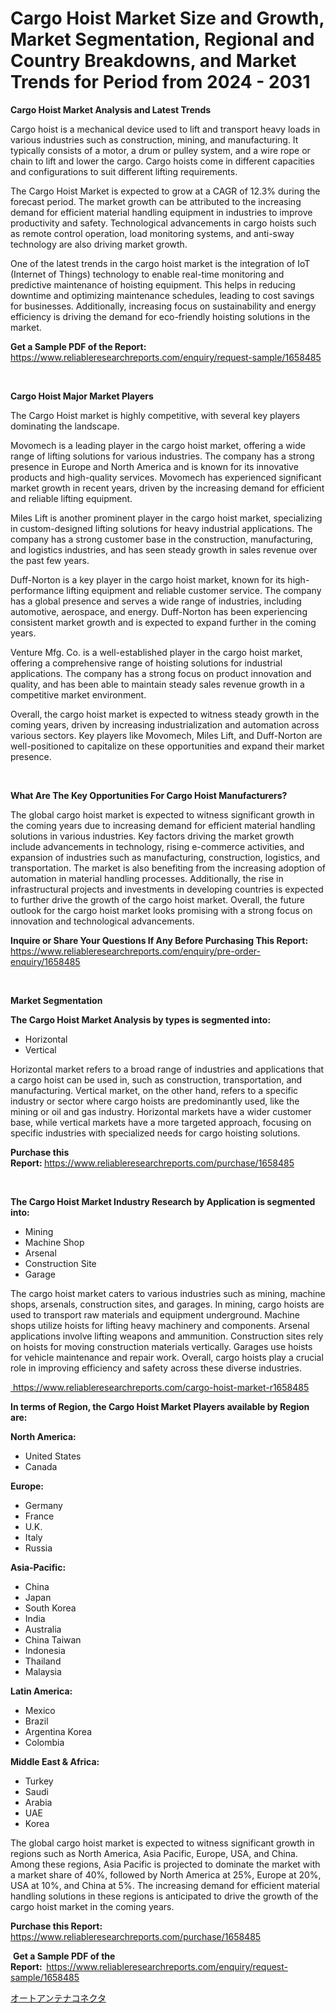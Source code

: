 <p><h1>Cargo Hoist Market Size and Growth, Market Segmentation, Regional and Country Breakdowns, and Market Trends for Period from 2024 -  2031</h1></p><p><strong>Cargo Hoist Market Analysis and Latest Trends</strong></p>
<p><p>Cargo hoist is a mechanical device used to lift and transport heavy loads in various industries such as construction, mining, and manufacturing. It typically consists of a motor, a drum or pulley system, and a wire rope or chain to lift and lower the cargo. Cargo hoists come in different capacities and configurations to suit different lifting requirements.</p><p>The Cargo Hoist Market is expected to grow at a CAGR of 12.3% during the forecast period. The market growth can be attributed to the increasing demand for efficient material handling equipment in industries to improve productivity and safety. Technological advancements in cargo hoists such as remote control operation, load monitoring systems, and anti-sway technology are also driving market growth.</p><p>One of the latest trends in the cargo hoist market is the integration of IoT (Internet of Things) technology to enable real-time monitoring and predictive maintenance of hoisting equipment. This helps in reducing downtime and optimizing maintenance schedules, leading to cost savings for businesses. Additionally, increasing focus on sustainability and energy efficiency is driving the demand for eco-friendly hoisting solutions in the market.</p></p>
<p><strong>Get a Sample PDF of the Report:&nbsp;</strong> <a href="https://www.reliableresearchreports.com/enquiry/request-sample/1658485">https://www.reliableresearchreports.com/enquiry/request-sample/1658485</a></p>
<p>&nbsp;</p>
<p><strong>Cargo Hoist Major Market Players</strong></p>
<p><p>The Cargo Hoist market is highly competitive, with several key players dominating the landscape. </p><p>Movomech is a leading player in the cargo hoist market, offering a wide range of lifting solutions for various industries. The company has a strong presence in Europe and North America and is known for its innovative products and high-quality services. Movomech has experienced significant market growth in recent years, driven by the increasing demand for efficient and reliable lifting equipment.</p><p>Miles Lift is another prominent player in the cargo hoist market, specializing in custom-designed lifting solutions for heavy industrial applications. The company has a strong customer base in the construction, manufacturing, and logistics industries, and has seen steady growth in sales revenue over the past few years.</p><p>Duff-Norton is a key player in the cargo hoist market, known for its high-performance lifting equipment and reliable customer service. The company has a global presence and serves a wide range of industries, including automotive, aerospace, and energy. Duff-Norton has been experiencing consistent market growth and is expected to expand further in the coming years.</p><p>Venture Mfg. Co. is a well-established player in the cargo hoist market, offering a comprehensive range of hoisting solutions for industrial applications. The company has a strong focus on product innovation and quality, and has been able to maintain steady sales revenue growth in a competitive market environment.</p><p>Overall, the cargo hoist market is expected to witness steady growth in the coming years, driven by increasing industrialization and automation across various sectors. Key players like Movomech, Miles Lift, and Duff-Norton are well-positioned to capitalize on these opportunities and expand their market presence.</p></p>
<p>&nbsp;</p>
<p><strong>What Are The Key Opportunities For Cargo Hoist Manufacturers?</strong></p>
<p><p>The global cargo hoist market is expected to witness significant growth in the coming years due to increasing demand for efficient material handling solutions in various industries. Key factors driving the market growth include advancements in technology, rising e-commerce activities, and expansion of industries such as manufacturing, construction, logistics, and transportation. The market is also benefiting from the increasing adoption of automation in material handling processes. Additionally, the rise in infrastructural projects and investments in developing countries is expected to further drive the growth of the cargo hoist market. Overall, the future outlook for the cargo hoist market looks promising with a strong focus on innovation and technological advancements.</p></p>
<p><strong>Inquire or Share Your Questions If Any Before Purchasing This Report:</strong> <a href="https://www.reliableresearchreports.com/enquiry/pre-order-enquiry/1658485">https://www.reliableresearchreports.com/enquiry/pre-order-enquiry/1658485</a></p>
<p>&nbsp;</p>
<p><strong>Market Segmentation</strong></p>
<p><strong>The Cargo Hoist Market Analysis by types is segmented into:</strong></p>
<p><ul><li>Horizontal</li><li>Vertical</li></ul></p>
<p><p>Horizontal market refers to a broad range of industries and applications that a cargo hoist can be used in, such as construction, transportation, and manufacturing. Vertical market, on the other hand, refers to a specific industry or sector where cargo hoists are predominantly used, like the mining or oil and gas industry. Horizontal markets have a wider customer base, while vertical markets have a more targeted approach, focusing on specific industries with specialized needs for cargo hoisting solutions.</p></p>
<p><strong>Purchase this Report:&nbsp;</strong><a href="https://www.reliableresearchreports.com/purchase/1658485">https://www.reliableresearchreports.com/purchase/1658485</a></p>
<p>&nbsp;</p>
<p><strong>The Cargo Hoist Market Industry Research by Application is segmented into:</strong></p>
<p><ul><li>Mining</li><li>Machine Shop</li><li>Arsenal</li><li>Construction Site</li><li>Garage</li></ul></p>
<p><p>The cargo hoist market caters to various industries such as mining, machine shops, arsenals, construction sites, and garages. In mining, cargo hoists are used to transport raw materials and equipment underground. Machine shops utilize hoists for lifting heavy machinery and components. Arsenal applications involve lifting weapons and ammunition. Construction sites rely on hoists for moving construction materials vertically. Garages use hoists for vehicle maintenance and repair work. Overall, cargo hoists play a crucial role in improving efficiency and safety across these diverse industries.</p></p>
<p><a href="https://www.reliableresearchreports.com/cargo-hoist-market-r1658485">&nbsp;https://www.reliableresearchreports.com/cargo-hoist-market-r1658485</a></p>
<p><strong>In terms of Region, the Cargo Hoist Market Players available by Region are:</strong></p>
<p>
    <p> <strong> North America: </strong>
        <ul>
            <li>United States</li>
            <li>Canada</li>
        </ul>
        </p> 
    <p> <strong> Europe: </strong>
        <ul>
            <li>Germany</li>
            <li>France</li>
            <li>U.K.</li>
            <li>Italy</li>
            <li>Russia</li>
        </ul>
        </p> 
    <p> <strong> Asia-Pacific: </strong>
        <ul>
            <li>China</li>
            <li>Japan</li>
            <li>South Korea</li>
            <li>India</li>
            <li>Australia</li>
            <li>China Taiwan</li>
            <li>Indonesia</li>
            <li>Thailand</li>
            <li>Malaysia</li>
        </ul>
        </p> 
    <p> <strong> Latin America: </strong>
        <ul>
            <li>Mexico</li>
            <li>Brazil</li>
            <li>Argentina Korea</li>
            <li>Colombia</li>
        </ul>
        </p> 
    <p> <strong> Middle East & Africa: </strong>
        <ul>
            <li>Turkey</li>
            <li>Saudi</li>
            <li>Arabia</li>
            <li>UAE</li>
            <li>Korea</li>
        </ul>
    </p>
    </p>
<p><p>The global cargo hoist market is expected to witness significant growth in regions such as North America, Asia Pacific, Europe, USA, and China. Among these regions, Asia Pacific is projected to dominate the market with a market share of 40%, followed by North America at 25%, Europe at 20%, USA at 10%, and China at 5%. The increasing demand for efficient material handling solutions in these regions is anticipated to drive the growth of the cargo hoist market in the coming years.</p></p>
<p><strong>Purchase this Report: </strong><a href="https://www.reliableresearchreports.com/purchase/1658485">https://www.reliableresearchreports.com/purchase/1658485</a></p>
<p>&nbsp;<strong>Get a Sample PDF of the Report:&nbsp;&nbsp;</strong><a href="https://www.reliableresearchreports.com/enquiry/request-sample/1658485">https://www.reliableresearchreports.com/enquiry/request-sample/1658485</a></p>
<p><strong></strong></p>
<p><p><a href="https://github.com/mohamedbakry57/Market-Research-Report-List-3/blob/main/900450428206.md">オートアンテナコネクタ</a></p></p>